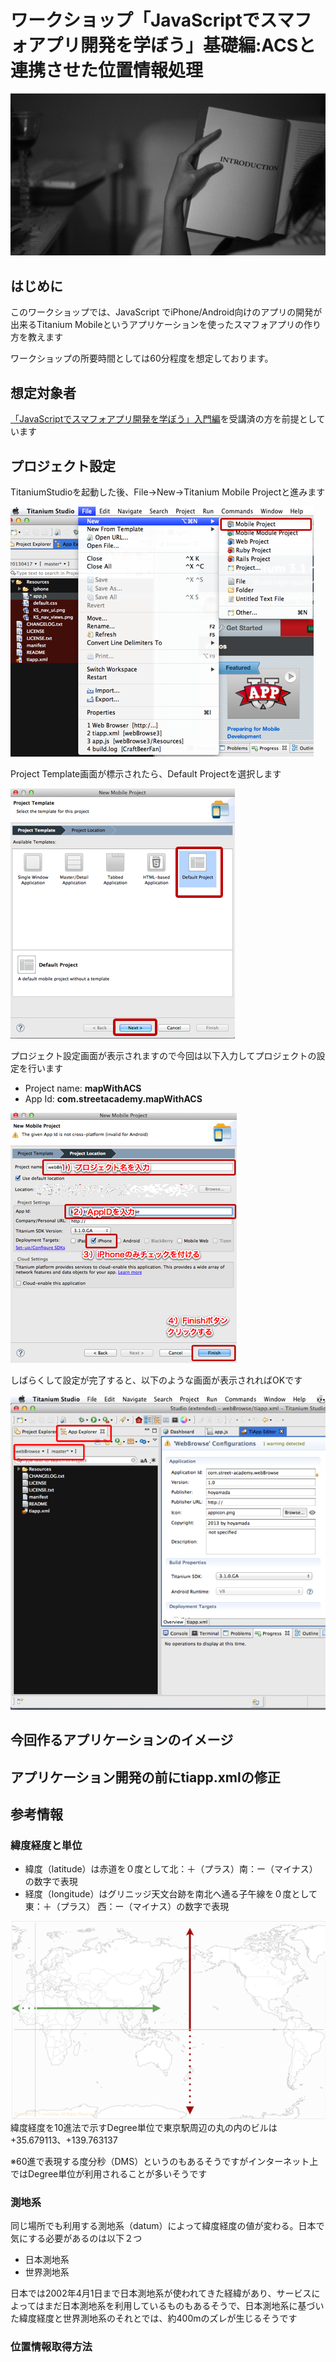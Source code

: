 # ワークショップ「JavaScriptでスマフォアプリ開発を学ぼう」基礎編:ACSと連携させた位置情報処理

![Titanium Mobileとは？の画像](image/1stStep-001.png)

## はじめに
このワークショップでは、JavaScript でiPhone/Android向けのアプリの開発が出来るTitanium Mobileというアプリケーションを使ったスマフォアプリの作り方を教えます

ワークショップの所要時間としては60分程度を想定しております。

## 想定対象者

[「JavaScriptでスマフォアプリ開発を学ぼう」入門編](1stStep.md)を受講済の方を前提としています

## プロジェクト設定

TitaniumStudioを起動した後、File→New→Titanium Mobile Projectと進みます

![プロジェクト設定スタート画面](image/1stStep-project-configuration001.png)

Project Template画面が標示されたら、Default Projectを選択します

![プロジェクト設定スタート画面](image/1stStep-project-configuration002.png)

プロジェクト設定画面が表示されますので今回は以下入力してプロジェクトの設定を行います

- Project name: **mapWithACS**
- App Id: **com.streetacademy.mapWithACS**

![プロジェクト設定スタート画面](image/1stStep-project-configuration003.png)


しばらくして設定が完了すると、以下のような画面が表示されればOKです

![プロジェクト設定スタート画面](image/1stStep-project-configuration004.png)

## 今回作るアプリケーションのイメージ

## アプリケーション開発の前にtiapp.xmlの修正

## 参考情報

### 緯度経度と単位

- 緯度（latitude）は赤道を０度として北：＋（プラス）南：ー（マイナス）の数字で表現
- 経度（longitude）はグリニッジ天文台跡を南北へ通る子午線を０度として東：＋（プラス） 西：ー（マイナス）の数字で表現

![緯度経度のイメージ図](image/4thStep-map-knowledge-01.png)
緯度経度を10進法で示すDegree単位で東京駅周辺の丸の内のビルは+35.679113、+139.763137

※60進で表現する度分秒（DMS）というのもあるそうですがインターネット上ではDegree単位が利用されることが多いそうです

### 測地系

同じ場所でも利用する測地系（datum）によって緯度経度の値が変わる。日本で気にする必要があるのは以下２つ

- 日本測地系
- 世界測地系

日本では2002年4月1日まで日本測地系が使われてきた経緯があり、サービスによってはまだ日本測地系を利用しているものもあるそうで、日本測地系に基づいた緯度経度と世界測地系のそれとでは、約400mのズレが生じるそうです

### 位置情報取得方法


